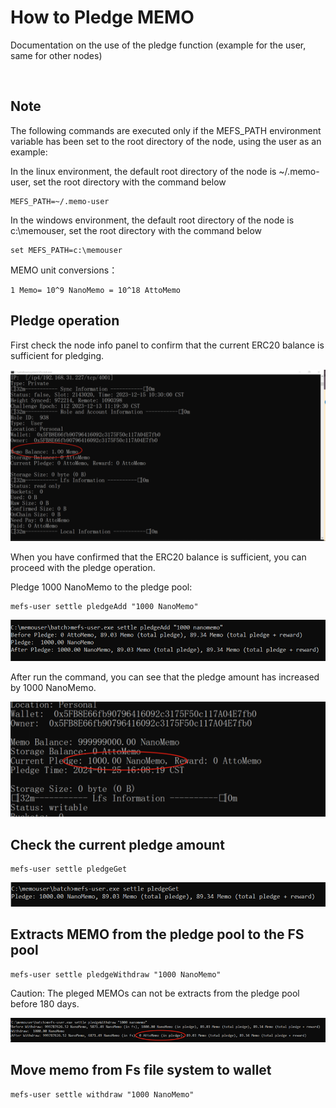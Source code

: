 # How to Pledge MEMO

Documentation on the use of the pledge function (example for the user, same for other nodes)

&nbsp; 

## Note

The following commands are executed only if the MEFS_PATH environment variable has been set to the root directory of the node, using the user as an example:

In the linux environment, the default root directory of the node is ~/.memo-user, set the root directory with the command below

```shell
MEFS_PATH=~/.memo-user
```

In the windows environment, the default root directory of the node is c:\memouser, set the root directory with the command below

```shell
set MEFS_PATH=c:\memouser
```

MEMO unit conversions：

```shell
1 Memo= 10^9 NanoMemo = 10^18 AttoMemo
```

## Pledge operation

First check the node info panel to confirm that the current ERC20 balance is sufficient for pledging.

![1](./pledge1.png)

When you have confirmed that the ERC20 balance is sufficient, you can proceed with the pledge operation.

Pledge 1000 NanoMemo to the pledge pool:

```shell
mefs-user settle pledgeAdd "1000 NanoMemo"
```

![2](./pledge2.png)

After run the command, you can see that the pledge amount has increased by 1000 NanoMemo.

![3](./pledge3.png) 

## Check the current pledge amount

```shell
mefs-user settle pledgeGet
```

![4](./pledge4.png) 

## Extracts MEMO from the pledge pool to the FS pool

```shell
mefs-user settle pledgeWithdraw "1000 NanoMemo"
```

Caution: The pleged MEMOs can not be extracts from the pledge pool before 180 days.

![5](./pledge5.png) 

## Move memo from Fs file system to wallet

```shell
mefs-user settle withdraw "1000 NanoMemo"
```
